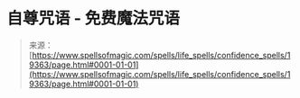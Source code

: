 <!--yml

分类：未分类

日期：2024-06-12 19:01:16

-->

# 自尊咒语 - 免费魔法咒语

> 来源：[https://www.spellsofmagic.com/spells/life_spells/confidence_spells/19363/page.html#0001-01-01](https://www.spellsofmagic.com/spells/life_spells/confidence_spells/19363/page.html#0001-01-01)
